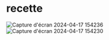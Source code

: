 # recette
![Capture d'écran 2024-04-17 154236](https://github.com/mohars25/recette/assets/162590718/92f3cf21-3f95-4c29-90a9-ca41f8a5bcee)
![Capture d'écran 2024-04-17 154230](https://github.com/mohars25/recette/assets/162590718/66c2992c-06b6-4ce7-9ddc-34d15c9c5282)
